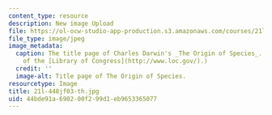 ```yaml
---
content_type: resource
description: New image Upload
file: https://ol-ocw-studio-app-production.s3.amazonaws.com/courses/21l-448j-darwin-and-design-fall-2003/44bde91a690200f299d1eb9653365077_21l-448jf03-th.jpg
file_type: image/jpeg
image_metadata:
  caption: The title page of Charles Darwin's _The Origin of Species_. (Image courtesy
    of the [Library of Congress](http://www.loc.gov/).)
  credit: ''
  image-alt: Title page of The Origin of Species.
resourcetype: Image
title: 21l-448jf03-th.jpg
uid: 44bde91a-6902-00f2-99d1-eb9653365077
---
```

